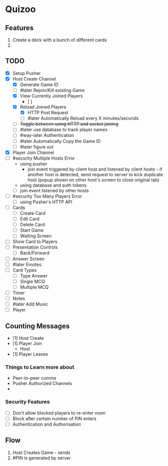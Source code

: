 # Quizoo

## Features

1. Create a deck with a bunch of different cards
2.

## TODO

- [x] Setup Pusher
- [x] Host Create Channel
  - [x] Generate Game ID
  - [ ] #later Rejoin/Kill existing Game
  - [x] View Currently Joined Players
    - [ ]
  - [x] Reload Joined Players
    - [x] HTTP Post Request
    - [ ] #later Automatically Reload every X minutes/seconds
  - [ ] ~~Toggle between using HTTP and socket joining~~
  - [ ] #later use database to track player names
  - [ ] #way-later Authentication
  - [ ] #later Automatically Copy the Game ID
  - [ ] #later figure out
- [x] Player Join Channel
- [ ] #security Multiple Hosts Error
  - using pusher
    - join event triggered by client host and listened by client hosts - if another host is detected, send request to server to kick duplicate host (popup shown on other host's screen to close original tab)
  - using database and auth tokens
  - [ ] join event listened by other hosts
- [ ] #security Too Many Players Error
  - [ ] using Pusher's HTTP API
- [ ] Cards
  - [ ] Create Card
  - [ ] Edit Card
  - [ ] Delete Card
  - [ ] Start Game
  - [ ] Waiting Screen
- [ ] Show Card to Players
- [ ] Presentation Controls
  - [ ] Back/Forward
- [ ] Answer Screen
- [ ] #later Emotes
- [ ] Card Types
  - [ ] Type Answer
  - [ ] Single MCQ
  - [ ] Multiple MCQ
- [ ] Timer
- [ ] Notes
- [ ] #later Add Music
- [ ] Player

## Counting Messages

- [1] Host Create
- [1] Player Join
  - Host
- [1] Player Leaves

### Things to Learn more about

- Peer-to-peer comms
- Pusher Authorized Channels
-

### Security Features

- [ ] Don't allow blocked players to re-enter room
- [ ] Block after certain number of PIN enters
- [ ] Authentication and Authorisation

## Flow

1. Host Creates Game - sends
2. #PIN is generated by server
